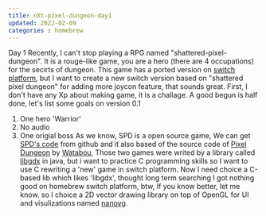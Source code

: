 ```yaml
---
title: nXt-pixel-dungeon-day1
updated: 2022-02-09
categories : homebrew
---
```


Day 1
  Recently, I can't stop playing a RPG named "shattered-pixel-dungeon". It is a
rouge-like game, you are a hero (there are 4 occupations) for the secirts of 
dungeon. This game has a ported version on [switch platform], but I want to create 
a new switch version based on "shattered pixel dungeon" for adding more joycon 
feature, that sounds great.
  First, I don't have any Xp about making game, it is a challage. A good begun
is half done, let's list some goals on version 0.1
1. One hero 'Warrior'
2. No audio
3. One origial boss
  As we know, SPD is a open source game, We can get [SPD's code] from github and 
it also based of the source code of [Pixel Dungeon] by [Watabou], Those two games
were writed by a library called [libgdx] in java, but i want to practice C
programming skills so I want to use C rewriting a 'new' game in switch platform.
Now I need choice a C-based lib which likes 'libgdx', thought long term
searching I got nothing good on homebrew switch platform, btw, If you know
better, let me know. so I choice a 2D vector drawing library on top of OpenGL
for UI and visulizations named [nanovg].

[switch platform]: https://github.com/00-Evan/shattered-pixel-dungeon
[SPD's code]: https://github.com/00-Evan/shattered-pixel-dungeon
[Pixel Dungeon]: https://github.com/00-Evan/pixel-dungeon-gradle
[Watabou]: https://pixeldungeon.tumblr.com/
[libgdx]: https://libgdx.com
[nanovg]: https://github.com/memononen/nanovg
